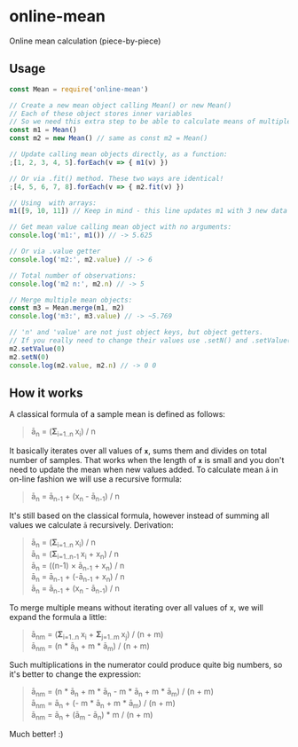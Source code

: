 # online-mean
Online mean calculation (piece-by-piece)

## Usage
```javascript
const Mean = require('online-mean')

// Create a new mean object calling Mean() or new Mean()
// Each of these object stores inner variables
// So we need this extra step to be able to calculate means of multiple data flows
const m1 = Mean()
const m2 = new Mean() // same as const m2 = Mean()

// Update calling mean objects directly, as a function:
;[1, 2, 3, 4, 5].forEach(v => { m1(v) })

// Or via .fit() method. These two ways are identical!
;[4, 5, 6, 7, 8].forEach(v => { m2.fit(v) })

// Using  with arrays:
m1([9, 10, 11]) // Keep in mind - this line updates m1 with 3 new data values, not just averages the array

// Get mean value calling mean object with no arguments:
console.log('m1:', m1()) // -> 5.625

// Or via .value getter
console.log('m2:', m2.value) // -> 6

// Total number of observations:
console.log('m2 n:', m2.n) // -> 5

// Merge multiple mean objects:
const m3 = Mean.merge(m1, m2)
console.log('m3:', m3.value) // -> ~5.769

// 'n' and 'value' are not just object keys, but object getters.
// If you really need to change their values use .setN() and .setValue() methods:
m2.setValue(0)
m2.setN(0)
console.log(m2.value, m2.n) // -> 0 0
```

## How it works
A classical formula of a sample mean is defined as follows:

> ā<sub>n</sub> = (<strong>Σ</strong><sub>i=1..n </sub>x<sub>i</sub>) / n

It basically iterates over all values of <code><b>x</b></code>, sums them and divides on total number of samples. That works when the length of <code><b>x</b></code> is small and you don't need to update the mean when new values added. To calculate mean <code>ā</code> in on-line fashion we will use a recursive formula:

> ā<sub>n</sub> = ā<sub>n-1</sub> + (x<sub>n</sub> - ā<sub>n-1</sub>) / n

It's still based on the classical formula, however instead of summing all values we calculate <code>ā</code> recursively. Derivation:

> ā<sub>n</sub> = (<strong>Σ</strong><sub>i=1..n </sub>x<sub>i</sub>) / n <br>
> ā<sub>n</sub> = (<strong>Σ</strong><sub>i=1..n-1 </sub>x<sub>i</sub> + x<sub>n</sub>) / n <br>
> ā<sub>n</sub> = ((n-1) × ā<sub>n-1</sub> + x<sub>n</sub>) / n <br>
> ā<sub>n</sub> = ā<sub>n-1</sub> + (-ā<sub>n-1</sub> + x<sub>n</sub>) / n <br>
> ā<sub>n</sub> = ā<sub>n-1</sub> + (x<sub>n</sub> - ā<sub>n-1</sub>) / n <br>

To merge multiple means without iterating over all values of x, we will expand the formula a little:

> ā<sub>nm</sub> = (<strong>Σ</strong><sub>i=1..n </sub>x<sub>i</sub> + <strong>Σ</strong><sub>j=1..m </sub>x<sub>j</sub>) / (n + m) <br>
> ā<sub>nm</sub> = (n * ā<sub>n</sub> + m * ā<sub>m</sub>) / (n + m) <br>

Such multiplications in the numerator could produce quite big numbers, so it's better to change the expression:
> ā<sub>nm</sub> = (n * ā<sub>n</sub> + m * ā<sub>n</sub> - m * ā<sub>n</sub> + m * ā<sub>m</sub>) / (n + m) <br>
> ā<sub>nm</sub> = ā<sub>n</sub> + (- m * ā<sub>n</sub> + m * ā<sub>m</sub>) / (n + m) <br>
> ā<sub>nm</sub> = ā<sub>n</sub> + (ā<sub>m</sub> - ā<sub>n</sub>) * m / (n + m) <br>

Much better! :)



